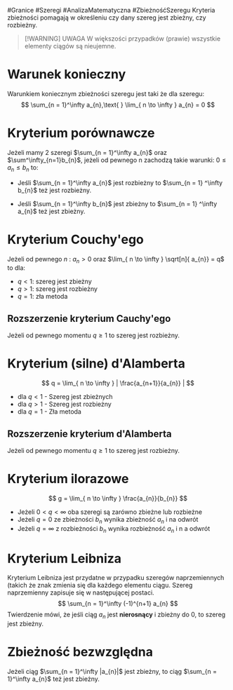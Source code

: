 #Granice #Szeregi #AnalizaMatematyczna #ZbieżnośćSzeregu
Kryteria zbieżności pomagają w określeniu czy dany szereg jest zbieżny, czy rozbieżny.

> [!WARNING] UWAGA
> W większości przypadków (prawie) wszystkie elementy ciągów są nieujemne.
# Warunek konieczny
Warunkiem koniecznym zbieżności szeregu jest taki że dla szeregu:
$$
\sum_{n = 1}^\infty a_{n},\text{         } \lim_{ n \to \infty } a_{n} = 0
$$
# Kryterium porównawcze
Jeżeli mamy 2 szeregi $\sum_{n = 1}^\infty a_{n}$ oraz $\sum^\infty_{n=1}b_{n}$, jeżeli od pewnego n zachodzą takie warunki: $0 \leq a_{n} \leq b_{n}$ to:

- Jeśli $\sum_{n = 1}^\infty a_{n}$ jest rozbieżny to  $\sum_{n = 1} ^\infty  b_{n}$ też jest rozbieżny.

- Jeśli $\sum_{n = 1}^\infty b_{n}$ jest zbieżny to $\sum_{n = 1} ^\infty a_{n}$ też jest zbieżny.
# Kryterium Couchy'ego
Jeżeli od pewnego $n$ : $a_{n} > 0$ oraz $\lim_{ n \to \infty } \sqrt[n]{ a_{n}} = q$ to dla:
- $q < 1$: szereg jest zbieżny
- $q > 1$: szereg jest rozbieżny
- $q = 1$: zła metoda
## Rozszerzenie kryterium Cauchy'ego
Jeżeli od pewnego momentu $q \geq 1$ to szereg jest rozbieżny. 
# Kryterium (silne) d'Alamberta
$$
q = \lim_{ n \to \infty } | \frac{a_{n+1}}{a_{n}} | 
$$
- dla $q < 1$ - Szereg jest zbieżnych
- dla $q > 1$ - Szereg jest rozbieżny
- dla $q=1$ - Zła metoda 
## Rozszerzenie kryterium d'Alamberta
Jeżeli od pewnego momentu $q \geq 1$ to szereg jest rozbieżny.
# Kryterium ilorazowe
$$
g = \lim_{ n \to \infty } \frac{a_{n}}{b_{n}}
$$
- Jeżeli $0 < q < \infty$ oba szeregi są zarówno zbieżne lub rozbieżne
- Jeżeli $q = 0$ ze zbieżności $b_{n}$ wynika zbieżność $a_{n}$ i na odwrót
- Jeżeli $q = \infty$ z rozbieżności $b_{n}$ wynika rozbieżność $a_{n}$ i n a odwrót
# Kryterium Leibniza
Kryterium Leibniza jest przydatne w przypadku szeregów naprzemiennych (takich że znak zmienia się dla każdego elementu ciągu. Szereg naprzemienny zapisuje się w następującej postaci.
$$
\sum_{n = 1}^\infty (-1)^{n+1} a_{n}
$$
Twierdzenie mówi, że jeśli ciąg $a_{n}$ jest **nierosnący** i zbieżny do $0$, to szereg jest zbieżny.

# Zbieżność bezwzględna
Jeżeli ciąg $\sum_{n = 1}^\infty |a_{n}|$ jest zbieżny, to ciąg $\sum_{n = 1}^\infty a_{n}$ też jest zbieżny.
